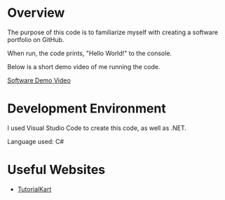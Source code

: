 # Overview

The purpose of this code is to familiarize myself with creating a software portfolio on GitHub. 

When run, the code prints, "Hello World!" to the console. 

Below is a short demo video of me running the code.

[Software Demo Video](https://youtu.be/cMjThIviwtY)

# Development Environment

I used Visual Studio Code to create this code, as well as .NET. 

Language used: C#

# Useful Websites

* [TutorialKart](https://www.tutorialkart.com/c-sharp-tutorial/create-csharp-project-with-visual-studio-code/)